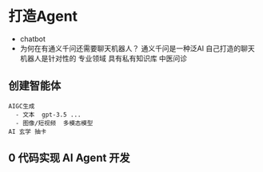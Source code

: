 # 打造Agent

- chatbot
- 为何在有通义千问还需要聊天机器人？
  通义千问是一种泛AI
  自己打造的聊天机器人是针对性的
  专业领域  具有私有知识库 
  中医问诊

## 创建智能体
    AIGC生成
      - 文本  gpt-3.5 ...
      - 图像/短视频  多模态模型
    AI 玄学 抽卡  
## 0 代码实现 AI Agent 开发
  